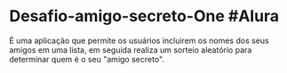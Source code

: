 # Desafio-amigo-secreto-One #Alura
É uma aplicação que permite os usuários incluirem os nomes dos seus amigos em uma lista, em seguida realiza um sorteio aleatório para determinar quem é o seu "amigo secreto".
